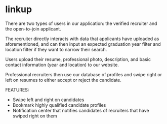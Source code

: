 # linkup

There are two types of users in our application: the verified recruiter and the open-to-join applicant.

The recruiter directly interacts with data that applicants have uploaded as
aforementioned, and can then input an expected graduation year filter and location
filter if they want to narrow their search.

Users upload their resume, professional photo, description, and basic contact
information (year and location) to our website.

Professional recruiters then use our database of profiles and swipe right or left on
resumes to either accept or reject the candidate.

FEATURES:
- Swipe left and right on candidates
- Bookmark highly qualified candidate profiles
- Notification center that notifies candidates of recruiters that have swiped right on them
